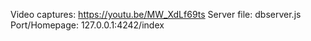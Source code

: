 Video captures: https://youtu.be/MW_XdLf69ts
Server file: dbserver.js
Port/Homepage: 127.0.0.1:4242/index

